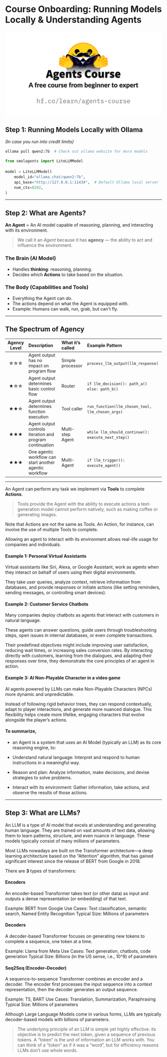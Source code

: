 # Course Onboarding: Running Models Locally & Understanding Agents

![Image Description](share.png)

## Step 1: Running Models Locally with Ollama

*(In case you run into credit limits)*

```bash
ollama pull qwen2:7b  # Check out ollama website for more models
```

```python
from smolagents import LiteLLMModel

model = LiteLLMModel(
    model_id="ollama_chat/qwen2:7b",
    api_base="http://127.0.0.1:11434",  # Default Ollama local server
    num_ctx=8192,
)
```

---

## Step 2: What are Agents?

**An Agent** = An AI model capable of reasoning, planning, and interacting with its environment.

> We call it an *Agent* because it has **agency** — the ability to act and influence the environment.

### The Brain (AI Model)

* Handles **thinking**: reasoning, planning.
* Decides which **Actions** to take based on the situation.

### The Body (Capabilities and Tools)

* Everything the Agent can *do*.
* The actions depend on what the Agent is equipped with.
* Example: Humans can walk, run, grab, but can't fly.

---

## The Spectrum of Agency

| Agency Level | Description                                              | What it’s called | Example Pattern                                    |
| :----------: | :------------------------------------------------------- | :--------------- | :------------------------------------------------- |
|      ☆☆☆     | Agent output has no impact on program flow               | Simple processor | `process_llm_output(llm_response)`                 |
|      ★☆☆     | Agent output determines basic control flow               | Router           | `if llm_decision(): path_a() else: path_b()`       |
|      ★★☆     | Agent output determines function execution               | Tool caller      | `run_function(llm_chosen_tool, llm_chosen_args)`   |
|      ★★★     | Agent output controls iteration and program continuation | Multi-step Agent | `while llm_should_continue(): execute_next_step()` |
|      ★★★     | One agentic workflow can start another agentic workflow  | Multi-Agent      | `if llm_trigger(): execute_agent()`                |

---

An Agent can perform any task we implement via **Tools** to complete **Actions**.

> Tools provide the Agent with the ability to execute actions a text-generation model cannot perform natively, such as making coffee or generating images.

Note that Actions are not the same as Tools. An Action, for instance, can involve the use of multiple Tools to complete.

Allowing an agent to interact with its environment allows real-life usage for companies and individuals.

#### **Example 1: Personal Virtual Assistants**

Virtual assistants like Siri, Alexa, or Google Assistant, work as agents when they interact on behalf of users using their digital environments.

They take user queries, analyze context, retrieve information from databases, and provide responses or initiate actions (like setting reminders, sending messages, or controlling smart devices).

#### **Example 2: Customer Service Chatbots**

Many companies deploy chatbots as agents that interact with customers in natural language.

These agents can answer questions, guide users through troubleshooting steps, open issues in internal databases, or even complete transactions.

Their predefined objectives might include improving user satisfaction, reducing wait times, or increasing sales conversion rates. By interacting directly with customers, learning from the dialogues, and adapting their responses over time, they demonstrate the core principles of an agent in action.

#### **Example 3: AI Non-Playable Character in a video game**

AI agents powered by LLMs can make Non-Playable Characters (NPCs) more dynamic and unpredictable.

Instead of following rigid behavior trees, they can respond contextually, adapt to player interactions, and generate more nuanced dialogue. This flexibility helps create more lifelike, engaging characters that evolve alongside the player’s actions.

#### **To summarize,** 

* an Agent is a system that uses an AI Model (typically an LLM) as its core reasoning engine, to:

* Understand natural language: Interpret and respond to human instructions in a meaningful way.

* Reason and plan: Analyze information, make decisions, and devise strategies to solve problems.

* Interact with its environment: Gather information, take actions, and observe the results of those actions.

---

## Step 3: What are LLMs?

An LLM is a type of AI model that excels at understanding and generating human language. They are trained on vast amounts of text data, allowing them to learn patterns, structure, and even nuance in language. These models typically consist of many millions of parameters.

Most LLMs nowadays are built on the Transformer architecture—a deep learning architecture based on the “Attention” algorithm, that has gained significant interest since the release of BERT from Google in 2018.

There are **3** types of transformers:

#### Encoders
An encoder-based Transformer takes text (or other data) as input and outputs a dense representation (or embedding) of that text.

Example: BERT from Google
Use Cases: Text classification, semantic search, Named Entity Recognition
Typical Size: Millions of parameters

#### Decoders
A decoder-based Transformer focuses on generating new tokens to complete a sequence, one token at a time.

Example: Llama from Meta
Use Cases: Text generation, chatbots, code generation
Typical Size: Billions (in the US sense, i.e., 10^9) of parameters

#### Seq2Seq (Encoder–Decoder)
A sequence-to-sequence Transformer combines an encoder and a decoder. The encoder first processes the input sequence into a context representation, then the decoder generates an output sequence.

Example: T5, BART
Use Cases: Translation, Summarization, Paraphrasing
Typical Size: Millions of parameters

Although Large Language Models come in various forms, LLMs are typically decoder-based models with billions of parameters.

> The underlying principle of an LLM is simple yet highly effective: its objective is to predict the next token, given a sequence of previous tokens. A “token” is the unit of information an LLM works with. You can think of a “token” as if it was a “word”, but for efficiency reasons LLMs don’t use whole words.


